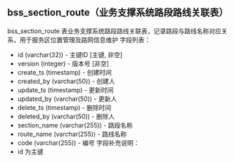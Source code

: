 ## bss_section_route（业务支撑系统路段路线关联表）
bss_section_route 表业务支撑系统路段路线关联表，记录路段与路线名称对应关系，用于服务区位置管理及路网信息维护
字段列表：
- id (varchar(32)) - 主键ID [主键, 非空]
- version (integer) - 版本号 [非空]
- create_ts (timestamp) - 创建时间
- created_by (varchar(50)) - 创建人
- update_ts (timestamp) - 更新时间
- updated_by (varchar(50)) - 更新人
- delete_ts (timestamp) - 删除时间
- deleted_by (varchar(50)) - 删除人
- section_name (varchar(255)) - 路段名称
- route_name (varchar(255)) - 路线名称
- code (varchar(255)) - 编号
字段补充说明：
- id 为主键